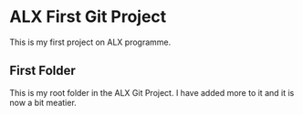 # ALX First Git Project

This is my first project on ALX programme.

## First Folder

This is my root folder in the ALX Git Project.
I have added more to it and it is now a bit meatier.


